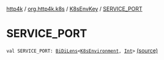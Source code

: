 [http4k](../../index.md) / [org.http4k.k8s](../index.md) / [K8sEnvKey](index.md) / [SERVICE_PORT](./-s-e-r-v-i-c-e_-p-o-r-t.md)

# SERVICE_PORT

`val SERVICE_PORT: `[`BiDiLens`](../../org.http4k.lens/-bi-di-lens/index.md)`<`[`K8sEnvironment`](../-k8s-environment/index.md)`, `[`Int`](https://kotlinlang.org/api/latest/jvm/stdlib/kotlin/-int/index.html)`>` [(source)](https://github.com/http4k/http4k/blob/master/http4k-k8s/src/main/kotlin/org/http4k/k8s/K8sEnvironment.kt#L23)